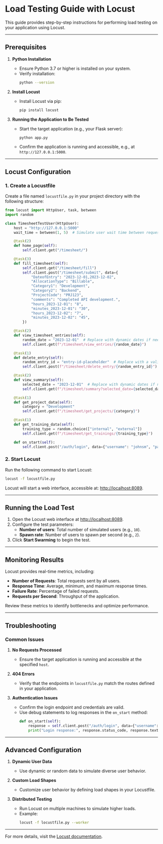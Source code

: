 # Load Testing Guide with Locust

This guide provides step-by-step instructions for performing load testing on your application using Locust.

---

## Prerequisites

1. **Python Installation**

   - Ensure Python 3.7 or higher is installed on your system.
   - Verify installation:
     ```bash
     python --version
     ```

2. **Install Locust**

   - Install Locust via pip:
     ```bash
     pip install locust
     ```

3. **Running the Application to Be Tested**
   - Start the target application (e.g., your Flask server):
     ```bash
     python app.py
     ```
   - Confirm the application is running and accessible, e.g., at `http://127.0.0.1:5000`.

---

## Locust Configuration

### 1. Create a Locustfile

Create a file named `locustfile.py` in your project directory with the following structure:

```python
from locust import HttpUser, task, between
import random

class TimesheetTestUser(HttpUser):
    host = "http://127.0.0.1:5000"
    wait_time = between(1, 5)  # Simulate user wait time between requests

    @task(2)
    def home_page(self):
        self.client.get("/timesheet/")

    @task(3)
    def fill_timesheet(self):
        self.client.get("/timesheet/fill")
        self.client.post("/timesheet/submit", data={
            "DateofEntry": "2023-12-01,2023-12-02",
            "AllocationType": "Billable",
            "Category1": "Development",
            "Category2": "Backend",
            "ProjectCode": "PRJ123",
            "comments": "Completed API development.",
            "hours_2023-12-01": "8",
            "minutes_2023-12-01": "30",
            "hours_2023-12-02": "7",
            "minutes_2023-12-02": "45",
        })

    @task(2)
    def view_timesheet_entries(self):
        random_date = "2023-12-01"  # Replace with dynamic dates if needed
        self.client.get(f"/timesheet/view_entries/{random_date}")

    @task(1)
    def delete_entry(self):
        random_entry_id = "entry-id-placeholder"  # Replace with a valid entry ID
        self.client.post(f"/timesheet/delete_entry/{random_entry_id}")

    @task(2)
    def view_summary(self):
        selected_date = "2023-12-01"  # Replace with dynamic dates if needed
        self.client.get(f"/timesheet/summary?selected_date={selected_date}")

    @task(1)
    def get_project_data(self):
        category = "Development"
        self.client.get(f"/timesheet/get_projects/{category}")

    @task(1)
    def get_training_data(self):
        training_type = random.choice(["internal", "external"])
        self.client.get(f"/timesheet/get_trainings/{training_type}")

    def on_start(self):
        self.client.post("/auth/login", data={"username": "johnsm", "password": "pass"})
```

### 2. Start Locust

Run the following command to start Locust:

```bash
locust -f locustfile.py
```

Locust will start a web interface, accessible at:
[http://localhost:8089](http://localhost:8089).

---

## Running the Load Test

1. Open the Locust web interface at [http://localhost:8089](http://localhost:8089).
2. Configure the test parameters:
   - **Number of users**: Total number of simulated users (e.g., `10`).
   - **Spawn rate**: Number of users to spawn per second (e.g., `2`).
3. Click **Start Swarming** to begin the test.

---

## Monitoring Results

Locust provides real-time metrics, including:

- **Number of Requests**: Total requests sent by all users.
- **Response Time**: Average, minimum, and maximum response times.
- **Failure Rate**: Percentage of failed requests.
- **Requests per Second**: Throughput of the application.

Review these metrics to identify bottlenecks and optimize performance.

---

## Troubleshooting

### Common Issues

1. **No Requests Processed**

   - Ensure the target application is running and accessible at the specified `host`.

2. **404 Errors**

   - Verify that the endpoints in `locustfile.py` match the routes defined in your application.

3. **Authentication Issues**
   - Confirm the login endpoint and credentials are valid.
   - Use debug statements to log responses in the `on_start` method:
     ```python
     def on_start(self):
         response = self.client.post("/auth/login", data={"username": "johnsm", "password": "pass"})
         print("Login response:", response.status_code, response.text)
     ```

---

## Advanced Configuration

1. **Dynamic User Data**

   - Use dynamic or random data to simulate diverse user behavior.

2. **Custom Load Shapes**

   - Customize user behavior by defining load shapes in your Locustfile.

3. **Distributed Testing**
   - Run Locust on multiple machines to simulate higher loads.
   - Example:
     ```bash
     locust -f locustfile.py --worker
     ```

---

For more details, visit the [Locust documentation](https://docs.locust.io/).
